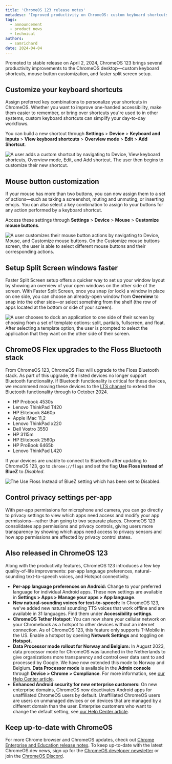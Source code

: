 ```yaml
---
title: 'ChromeOS 123 release notes'
metadesc: 'Improved productivity on ChromeOS: custom keyboard shortcuts, mouse button customization, and Fast Split Screen setup, along with improvements to privacy and permissions.'
tags:
  - announcement
  - product news
  - technical
authors:
  - samrichard
date: 2024-04-04
---
```


Promoted to stable release on April 2, 2024, ChromeOS 123 brings several productivity improvements to the ChromeOS desktop—custom keyboard shortcuts, mouse button customization, and faster split screen setup.

## Customize your keyboard shortcuts

Assign preferred key combinations to personalize your shortcuts in ChromeOS. Whether you want to improve one-handed accessibility, make them easier to remember, or bring over shortcuts you're used to in other systems, custom keyboard shortcuts can simplify your day-to-day workflows.

You can build a new shortcut through **Settings** > **Device** > **Keyboard and inputs** > **View keyboard shortcuts** > **Overview mode** > **Edit** > **Add Shortcut**.

![A user adds a custom shortcut by navigating to Device, View keyboard shortcuts, Overview mode, Edit, and Add shortcut. The user then begins to customize their new shortcut.](ix://posts/m123/Inline-1.gif)

## Mouse button customization

If your mouse has more than two buttons, you can now assign them to a set of actions—such as taking a screenshot, muting and unmuting, or inserting emojis. You can also select a key combination to assign to your buttons for any action performed by a keyboard shortcut.

Access these settings through **Settings** > **Device** > **Mouse** > **Customize mouse buttons**.

![A user customizes their mouse button actions by navigating to Device, Mouse, and Customize mouse buttons. On the Customize mouse buttons screen, the user is able to select different mouse buttons and their corresponding actions.](ix://posts/m123/Inline-2.gif)

## Setup Split Screen windows faster

Faster Split Screen setup offers a quicker way to set up your window layout by showing an overview of your open windows on the other side of the screen. With Faster Split Screen, once you snap (or lock) a window in place on one side, you can choose an already-open window from **Overview** to snap into the other side—or select something from the shelf (the row of apps located at the bottom or side of your screen).

![A user chooses to dock an application to one side of their screen by choosing from a set of template options: split, partials, fullscreen, and float. After selecting a template option, the user is prompted to select the application that they want on the other side of their screen.](ix://posts/m123/Inline-3.gif)

## ChromeOS Flex upgrades to the Floss Bluetooth stack

From ChromeOS 123, ChromeOS Flex will upgrade to the Floss Bluetooth stack. As part of this upgrade, the listed devices no longer support Bluetooth functionality. If Bluetooth functionality is critical for these devices, we recommend moving these devices to the [LTS channel](https://support.google.com/chrome/a/answer/11333726) to extend the Bluetooth functionality through to October 2024.

- HP Probook 4530s
- Lenovo ThinkPad T420
- HP Elitebook 8460p
- Apple iMac 11,2
- Lenovo ThinkPad x220
- Dell Vostro 3550
- HP 3115m
- HP Elitebook 2560p
- HP ProBook 6465b
- Lenovo ThinkPad L420

If your devices are unable to connect to Bluetooth after updating to ChromeOS 123, go to `chrome://flags` and set the flag **Use Floss instead of BlueZ** to _Disabled_.

![The Use Floss Instead of BlueZ setting which has been set to Disabled.](ix://posts/m123/Inline-4.gif)

## Control privacy settings per-app

With per-app permissions for microphone and camera, you can go directly to privacy settings to view which apps need access and modify your app permissions—rather than going to two separate places. ChromeOS 123 consolidates app permissions and privacy controls, giving users more transparency by showing which apps need access to privacy sensors and how app permissions are affected by privacy control states.

## Also released in ChromeOS 123

Along with the productivity features, ChromeOS 123 introduces a few key quality-of-life improvements: per-app language preferences, natural-sounding text-to-speech voices, and Hotspot connectivity.

- **Per-app language preferences on Android:** Change to your preferred language for individual Android apps. These new settings are available in **Settings > Apps > Manage your apps > App language**.
- **New natural-sounding voices for text-to-speech:** In ChromeOS 123, we've added new natural sounding TTS voices that work offline and are available in 31 languages. Find them under **Accessibility settings**.
- **ChromeOS Tether Hotspot**: You can now share your cellular network on your Chromebook as a hotspot to other devices without an internet connection. As of ChromeOS 123, this feature only supports T-Mobile in the US. Enable a hotspot by opening **Network Settings** and toggling on **Hotspot.**
- **Data Processor mode rollout for Norway and Belgium:** In August 2023, data processor mode for ChromeOS was launched in the Netherlands to give organizations more transparency and control over data sent to and processed by Google. We have now extended this mode to Norway and Belgium. **Data Processor mode** is available in the **Admin console** through **Device > Chrome > Compliance**. For more information, see [our Help Center article](https://support.google.com/chrome/a/answer/14316192).
- **Enhanced Android security for new enterprise customers:** On new enterprise domains, ChromeOS now deactivates Android apps for unaffiliated ChromeOS users by default. Unaffiliated ChromeOS users are users on unmanaged devices or on devices that are managed by a different domain than the user. Enterprise customers who want to change the default setting, see [our Help Center article](https://support.google.com/chrome/a/answer/7131624).

## Keep up-to-date with ChromeOS

For more Chrome browser and ChromeOS updates, check out [Chrome Enterprise and Education release notes⁠](https://support.google.com/chrome/a/answer/7679408?hl=en&ref_topic=7679105&sjid=17790463155195284014-NA#). To keep up-to-date with the latest ChromeOS.dev news, sign up for the [ChromeOS developer newsletter](https://chromeos.dev/en/subscribe) or join the [ChromeOS Discord](https://chromeos.dev/discord).
